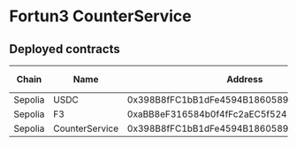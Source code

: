 # Fortun3 CounterService

## Deployed contracts

| Chain   | Name           | Address                                    | Last Updated |
| ------- | -------------- | ------------------------------------------ | ------------ |
| Sepolia | USDC           | 0x398B8fFC1bB1dFe4594B1860589e18Fb040AbC88 |              |
| Sepolia | F3             | 0xaBB8eF316584b0f4fFc2aEC5f5242992DfE81c3A |              |
| Sepolia | CounterService | 0x398B8fFC1bB1dFe4594B1860589e18Fb040AbC88 |              |
